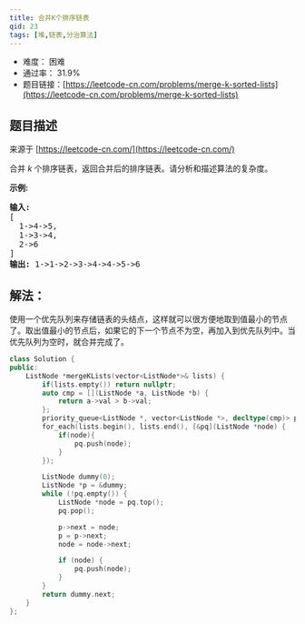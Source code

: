 ```yaml
---
title: 合并K个排序链表
qid: 23
tags: [堆,链表,分治算法]
---
```



- 难度： 困难
- 通过率： 31.9%
- 题目链接：[https://leetcode-cn.com/problems/merge-k-sorted-lists](https://leetcode-cn.com/problems/merge-k-sorted-lists)


## 题目描述

来源于 [https://leetcode-cn.com/](https://leetcode-cn.com/)

<p>合并&nbsp;<em>k&nbsp;</em>个排序链表，返回合并后的排序链表。请分析和描述算法的复杂度。</p>

<p><strong>示例:</strong></p>

<pre><strong>输入:</strong>
[
&nbsp; 1-&gt;4-&gt;5,
&nbsp; 1-&gt;3-&gt;4,
&nbsp; 2-&gt;6
]
<strong>输出:</strong> 1-&gt;1-&gt;2-&gt;3-&gt;4-&gt;4-&gt;5-&gt;6</pre>


## 解法：

使用一个优先队列来存储链表的头结点，这样就可以很方便地取到值最小的节点了。取出值最小的节点后，如果它的下一个节点不为空，再加入到优先队列中。当优先队列为空时，就合并完成了。

```c++
class Solution {
public:
    ListNode *mergeKLists(vector<ListNode*>& lists) {
        if(lists.empty()) return nullptr;
        auto cmp = [](ListNode *a, ListNode *b) {
            return a->val > b->val;
        };
        priority_queue<ListNode *, vector<ListNode *>, decltype(cmp)> pq(cmp);
        for_each(lists.begin(), lists.end(), [&pq](ListNode *node) {
            if(node){
                pq.push(node);
            }
        });

        ListNode dummy(0);
        ListNode *p = &dummy;
        while (!pq.empty()) {
            ListNode *node = pq.top();
            pq.pop();

            p->next = node;
            p = p->next;
            node = node->next;

            if (node) {
                pq.push(node);
            }
        }
        return dummy.next;
    }
};
```